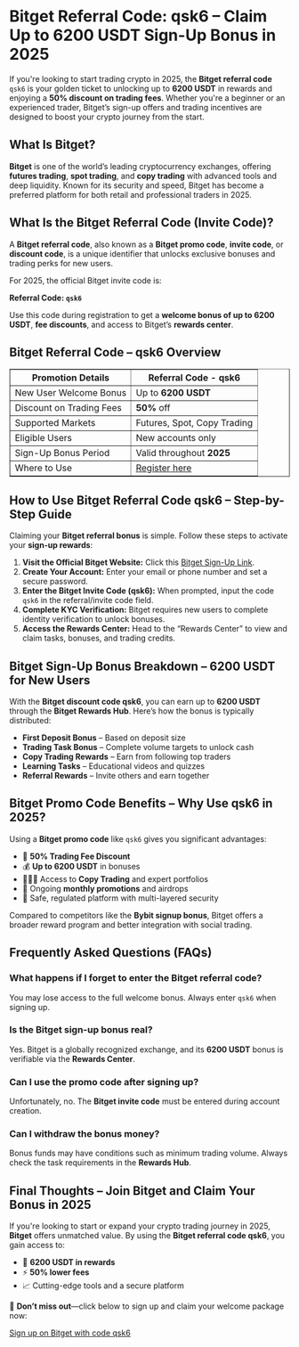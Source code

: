 <h1>Bitget Referral Code: qsk6 – Claim Up to 6200 USDT Sign-Up Bonus in 2025</h1>
</header>
<section>
<p>If you're looking to start trading crypto in 2025, the <strong>Bitget referral code</strong> <code>qsk6</code> is your golden ticket to unlocking up to <strong>6200 USDT</strong> in rewards and enjoying a <strong>50% discount on trading fees</strong>. Whether you're a beginner or an experienced trader, Bitget’s sign-up offers and trading incentives are designed to boost your crypto journey from the start.</p>
</section>
<section>
<h2>What Is Bitget?</h2>
<p><strong>Bitget</strong> is one of the world’s leading cryptocurrency exchanges, offering <strong>futures trading</strong>, <strong>spot trading</strong>, and <strong>copy trading</strong> with advanced tools and deep liquidity. Known for its security and speed, Bitget has become a preferred platform for both retail and professional traders in 2025.</p>
</section>
<section>
<h2>What Is the Bitget Referral Code (Invite Code)?</h2>
<p>A <strong>Bitget referral code</strong>, also known as a <strong>Bitget promo code</strong>, <strong>invite code</strong>, or <strong>discount code</strong>, is a unique identifier that unlocks exclusive bonuses and trading perks for new users.</p>
<p>For 2025, the official Bitget invite code is:</p>
<p><strong>Referral Code: <code>qsk6</code></strong></p>
<p>Use this code during registration to get a <strong>welcome bonus of up to 6200 USDT</strong>, <strong>fee discounts</strong>, and access to Bitget’s <strong>rewards center</strong>.</p>
</section>
<section>
<h2>Bitget Referral Code – qsk6 Overview</h2>
<table border="1">
<tr>
<th>Promotion Details</th>
<th>Referral Code - qsk6</th>
</tr>
<tr>
<td>New User Welcome Bonus</td>
<td>Up to <strong>6200 USDT</strong></td>
</tr>
<tr>
<td>Discount on Trading Fees</td>
<td><strong>50%</strong> off</td>
</tr>
<tr>
<td>Supported Markets</td>
<td>Futures, Spot, Copy Trading</td>
</tr>
<tr>
<td>Eligible Users</td>
<td>New accounts only</td>
</tr>
<tr>
<td>Sign-Up Bonus Period</td>
<td>Valid throughout <strong>2025</strong></td>
</tr>
<tr>
<td>Where to Use</td>
<td><a href="https://partner.bitget.com/bg/LP3S5U">Register here</a></td>
</tr>
</table>
</section>
<section>
<h2>How to Use Bitget Referral Code qsk6 – Step-by-Step Guide</h2>
<p>Claiming your <strong>Bitget referral bonus</strong> is simple. Follow these steps to activate your <strong>sign-up rewards</strong>:</p>
<ol>
<li><strong>Visit the Official Bitget Website:</strong> Click this <a href="https://partner.bitget.com/bg/LP3S5U">Bitget Sign-Up Link</a>.</li>
<li><strong>Create Your Account:</strong> Enter your email or phone number and set a secure password.</li>
<li><strong>Enter the Bitget Invite Code (qsk6):</strong> When prompted, input the code <code>qsk6</code> in the referral/invite code field.</li>
<li><strong>Complete KYC Verification:</strong> Bitget requires new users to complete identity verification to unlock bonuses.</li>
<li><strong>Access the Rewards Center:</strong> Head to the “Rewards Center” to view and claim tasks, bonuses, and trading credits.</li>
</ol>
</section>
<section>
<h2>Bitget Sign-Up Bonus Breakdown – 6200 USDT for New Users</h2>
<p>With the <strong>Bitget discount code qsk6</strong>, you can earn up to <strong>6200 USDT</strong> through the <strong>Bitget Rewards Hub</strong>. Here’s how the bonus is typically distributed:</p>
<ul>
<li><strong>First Deposit Bonus</strong> – Based on deposit size</li>
<li><strong>Trading Task Bonus</strong> – Complete volume targets to unlock cash</li>
<li><strong>Copy Trading Rewards</strong> – Earn from following top traders</li>
<li><strong>Learning Tasks</strong> – Educational videos and quizzes</li>
<li><strong>Referral Rewards</strong> – Invite others and earn together</li>
</ul>
</section>
<section>
<h2>Bitget Promo Code Benefits – Why Use qsk6 in 2025?</h2>
<p>Using a <strong>Bitget promo code</strong> like <code>qsk6</code> gives you significant advantages:</p>
<ul>
<li>🚀 <strong>50% Trading Fee Discount</strong></li>
<li>💰 <strong>Up to 6200 USDT</strong> in bonuses</li>
<li>🧑‍🤝‍🧑 Access to <strong>Copy Trading</strong> and expert portfolios</li>
<li>🎁 Ongoing <strong>monthly promotions</strong> and airdrops</li>
<li>🔐 Safe, regulated platform with multi-layered security</li>
</ul>
<p>Compared to competitors like the <strong>Bybit signup bonus</strong>, Bitget offers a broader reward program and better integration with social trading.</p>
</section>
<section>
<h2>Frequently Asked Questions (FAQs)</h2>
<h3>What happens if I forget to enter the Bitget referral code?</h3>
<p>You may lose access to the full welcome bonus. Always enter <code>qsk6</code> when signing up.</p>
<h3>Is the Bitget sign-up bonus real?</h3>
<p>Yes. Bitget is a globally recognized exchange, and its <strong>6200 USDT</strong> bonus is verifiable via the <strong>Rewards Center</strong>.</p>
<h3>Can I use the promo code after signing up?</h3>
<p>Unfortunately, no. The <strong>Bitget invite code</strong> must be entered during account creation.</p>
<h3>Can I withdraw the bonus money?</h3>
<p>Bonus funds may have conditions such as minimum trading volume. Always check the task requirements in the <strong>Rewards Hub</strong>.</p>
</section>
<section>
<h2>Final Thoughts – Join Bitget and Claim Your Bonus in 2025</h2>
<p>If you're looking to start or expand your crypto trading journey in 2025, <strong>Bitget</strong> offers unmatched value. By using the <strong>Bitget referral code qsk6</strong>, you gain access to:</p>
<ul>
<li>💸 <strong>6200 USDT in rewards</strong></li>
<li>⚡ <strong>50% lower fees</strong></li>
<li>📈 Cutting-edge tools and a secure platform</li>
</ul>
<p>🎯 <strong>Don’t miss out</strong>—click below to sign up and claim your welcome package now:</p>
<p><a href="https://partner.bitget.com/bg/LP3S5U">Sign up on Bitget with code qsk6</a></p>
</section>
</body>
</html>

